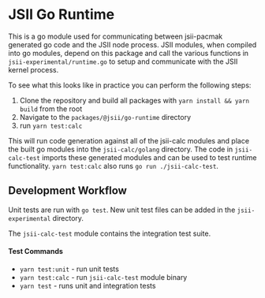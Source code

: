 # JSII Go Runtime

This is a go module used for communicating between jsii-pacmak generated go code and the JSII node process. JSII modules, when compiled into go modules, depend on this package and call the various functions in `jsii-experimental/runtime.go` to setup and communicate with the JSII kernel process.

To see what this looks like in practice you can perform the following steps:
1. Clone the repository and build all packages with `yarn install && yarn build` from the root
2. Navigate to the `packages/@jsii/go-runtime` directory
3. run `yarn test:calc`

This will run code generation against all of the jsii-calc modules and place the built go modules into the `jsii-calc/golang` directory. The code in `jsii-calc-test` imports these generated modules and can be used to test runtime functionality. `yarn test:calc` also runs `go run ./jsii-calc-test`.

## Development Workflow

Unit tests are run with `go test`. New unit test files can be added in the `jsii-experimental` directory.

The `jsii-calc-test` module contains the integration test suite.

#### Test Commands

- `yarn test:unit` - run unit tests
- `yarn test:calc` - run `jsii-calc-test` module binary
- `yarn test` - runs unit and integration tests

